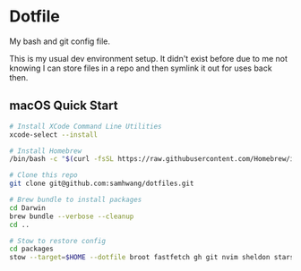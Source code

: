 # Dotfile

My bash and git config file.

This is my usual dev environment setup. It didn't exist before due to me not knowing I can store files in a repo and then symlink it out for uses back then.

## macOS Quick Start

```bash
# Install XCode Command Line Utilities
xcode-select --install

# Install Homebrew
/bin/bash -c "$(curl -fsSL https://raw.githubusercontent.com/Homebrew/install/HEAD/install.sh)"

# Clone this repo
git clone git@github.com:samhwang/dotfiles.git

# Brew bundle to install packages
cd Darwin
brew bundle --verbose --cleanup
cd ..

# Stow to restore config
cd packages
stow --target=$HOME --dotfile broot fastfetch gh git nvim sheldon starship testcontainers thefuck vim zed zsh
```
